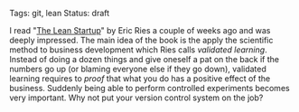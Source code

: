 Tags: git, lean
Status: draft

I read "[The Lean Startup](book)" by Eric Ries a couple of weeks ago and was deeply impressed. The main idea of the book is the apply the scientific method to business development which Ries calls *validated learning*. Instead of doing a dozen things and give oneself a pat on the back if the numbers go up (or blaming everyone else if they go down), validated learning requires to *proof* that what you do has a positive effect of the business. Suddenly being able to perform controlled experiments becomes very important. Why not put your version control system on the job?

[book]: http://theleanstartup.com/

